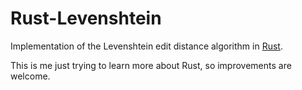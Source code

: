 # Rust-Levenshtein

Implementation of the Levenshtein edit distance algorithm in [Rust](http://rust-lang.org).

This is me just trying to learn more about Rust, so improvements are welcome.

